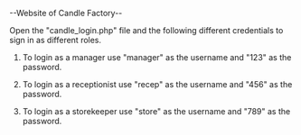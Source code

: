 --Website of Candle Factory--

Open the "candle_login.php" file and the following different credentials to sign in as different roles.

1. To login as a manager use "manager" as the username and "123" as the password.

2. To login as a receptionist use "recep" as the username and "456" as the password.

3. To login as a storekeeper use "store" as the username and "789" as the password.